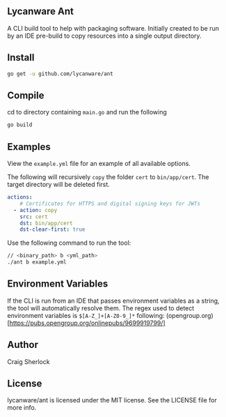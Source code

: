 ## Lycanware Ant
A CLI build tool to help with packaging software. Initially created to be run by an IDE pre-build to copy resources into a single output directory.

## Install
```sh
go get -u github.com/lycanware/ant
```

## Compile
cd to directory containing `main.go` and run the following
```sh
go build
```

## Examples
View the `example.yml` file for an example of all available options.

The following will recursively `copy` the folder `cert` to `bin/app/cert`. The target directory will be deleted first.

```yml
actions:
    # Certificates for HTTPS and digital signing keys for JWTs
  - action: copy
    src: cert
    dst: bin/app/cert
    dst-clear-first: true
```

Use the following command to run the tool:

```sh
// <binary_path> b <yml_path>
./ant b example.yml
```

## Environment Variables
If the CLI is run from an IDE that passes environment variables as a string, the tool will automatically resolve them.
The regex used to detect environment variables is `$[A-Z_]+[A-Z0-9_]*` following: (opengroup.org)[https://pubs.opengroup.org/onlinepubs/9699919799/]

## Author
Craig Sherlock

## License
lycanware/ant is licensed under the MIT license. See the LICENSE file for more info.
